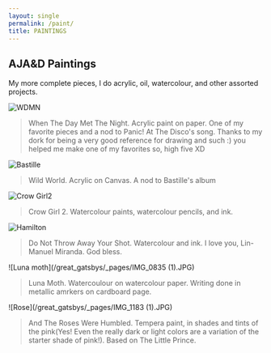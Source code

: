 ```yaml
---
layout: single
permalink: /paint/
title: PAINTINGS
---
```

## AJA&D Paintings
My more complete pieces, I do acrylic, oil, watercolour, and other assorted projects.

![WDMN](/great_gatsbys/_pages/IMG_1172.JPG)
>When The Day Met The Night. Acrylic paint on paper. One of my favorite pieces and a nod to Panic! At The Disco's song. Thanks to my dork for being a very good reference for drawing and such :) you helped me make one of my favorites so, high five XD

![Bastille](/great_gatsbys/D56EE5EB-3460-4489-B2FF-D5F2CFA1D16A.jpeg)
>Wild World. Acrylic on Canvas. A nod to Bastille's album

![Crow Girl2](/great_gatsbys/IMG_1159.JPG)
>Crow Girl 2. Watercolour paints, watercolour pencils, and ink. 

![Hamilton](/great_gatsbys/53BAA414-A821-456B-AEF5-E35E8AD1B674.jpeg)
>Do Not Throw Away Your Shot. Watercolour and ink. I love you, Lin-Manuel Miranda. God bless.

![Luna moth](/great_gatsbys/_pages/IMG_0835 (1).JPG) 
>Luna Moth. Watercoulour on watercolour paper. Writing done in metallic amrkers on cardboard page.

![Rose](/great_gatsbys/_pages/IMG_1183 (1).JPG)
>And The Roses Were Humbled. Tempera paint, in shades and tints of the pink(Yes! Even the really dark or light colors are a variation of the starter shade of pink!). Based on The Little Prince.
